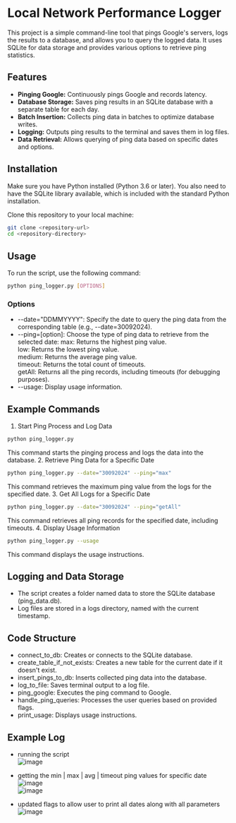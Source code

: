 # Local Network Performance Logger

This project is a simple command-line tool that pings Google's servers, logs the results to a database, and allows you to query the logged data. It uses SQLite for data storage and provides various options to retrieve ping statistics.

## Features

- **Pinging Google:** Continuously pings Google and records latency.
- **Database Storage:** Saves ping results in an SQLite database with a separate table for each day.
- **Batch Insertion:** Collects ping data in batches to optimize database writes.
- **Logging:** Outputs ping results to the terminal and saves them in log files.
- **Data Retrieval:** Allows querying of ping data based on specific dates and options.

## Installation

Make sure you have Python installed (Python 3.6 or later). You also need to have the SQLite library available, which is included with the standard Python installation.

Clone this repository to your local machine:

```bash
git clone <repository-url>
cd <repository-directory>
```

## Usage 

To run the script, use the following command:

```bash
python ping_logger.py [OPTIONS]
```

### Options
- --date="DDMMYYYY": Specify the date to query the ping data from the corresponding table (e.g., --date=30092024).
- --ping=[option]: Choose the type of ping data to retrieve from the selected date:
max: Returns the highest ping value.  
low: Returns the lowest ping value.  
medium: Returns the average ping value.  
timeout: Returns the total count of timeouts.  
getAll: Returns all the ping records, including timeouts (for debugging purposes).  
- --usage: Display usage information.

## Example Commands 
1. Start Ping Process and Log Data
```bash
python ping_logger.py
```  
This command starts the pinging process and logs the data into the database.
2. Retrieve Ping Data for a Specific Date
```bash
python ping_logger.py --date="30092024" --ping="max"
```
This command retrieves the maximum ping value from the logs for the specified date.
3. Get All Logs for a Specific Date
```bash
python ping_logger.py --date="30092024" --ping="getAll"
```
This command retrieves all ping records for the specified date, including timeouts.
4. Display Usage Information
```bash
python ping_logger.py --usage
```
This command displays the usage instructions.

## Logging and Data Storage
- The script creates a folder named data to store the SQLite database (ping_data.db).
- Log files are stored in a logs directory, named with the current timestamp.

## Code Structure
- connect_to_db: Creates or connects to the SQLite database.
- create_table_if_not_exists: Creates a new table for the current date if it doesn't exist.
- insert_pings_to_db: Inserts collected ping data into the database.
- log_to_file: Saves terminal output to a log file.
- ping_google: Executes the ping command to Google.
- handle_ping_queries: Processes the user queries based on provided flags.
- print_usage: Displays usage instructions.

## Example Log
- running the script  
![image](https://github.com/user-attachments/assets/7a00c7ef-d42f-4145-8c4e-4298d9bf971f)  


- getting the min | max | avg | timeout ping values for specific date  
![image](https://github.com/user-attachments/assets/522629cd-983d-40c4-96b4-126a52eefbdc)  
![image](https://github.com/user-attachments/assets/40d74c5e-d984-472d-9717-32c67c241e1e)

- updated flags to allow user to print all dates along with all parameters 
![image](https://github.com/user-attachments/assets/ffcb69c4-0f45-41c8-b0db-1c388e8f0cc3)
